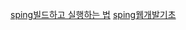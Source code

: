 [sping빌드하고 실행하는 법](https://github.com/oheunchan07/spring/blob/main/spring%EB%B9%8C%EB%93%9C%20%ED%95%98%EA%B3%A0%20%EC%8B%A4%ED%96%89%ED%95%98%EB%8A%94%20%EB%B2%95.md)
[sping웹개발기초](https://github.com/oheunchan07/spring/blob/main/spring%EC%9B%B9%20%EA%B0%9C%EB%B0%9C%20%EA%B8%B0%EC%B4%88.md)

